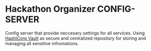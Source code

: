 # Hackathon Organizer CONFIG-SERVER

Config server that provide neccesary settings for all services. Using [HashiCorp Vault](https://www.vaultproject.io/) as secure and centralized repository for storing and managing all sensitive infromations.
